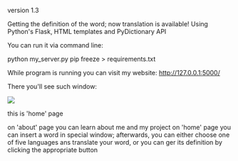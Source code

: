 version 1.3

Getting the definition of the word; now translation is available!
Using Python's Flask, HTML templates and PyDictionary API 

You can run it via command line: 

python my_server.py
pip freeze > requirements.txt


While program is running you can visit my website:
http://127.0.0.1:5000/

There you'll see such window:

![](/filenameScreenshot.png)

this is 'home' page

on 'about' page you can learn about me and my project
on 'home' page you can insert a word in special window; afterwards, you can either choose one of five languages ans translate your word, or you can ger its definition by clicking the appropriate button

